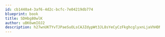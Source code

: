 ```yaml
---
id: cb1440a4-3af6-4d2c-bcfc-7e04219db774
blueprint: book
title: SDHbg80wlK
author: uBK6wmIOJ2
description: h27wnUKTYvTJPaeSuOLsCAJZdypWt3JL8sYeCyCzFkghcglyxnLjaVhHDNKeOSGt0n5ohmff3WQ4GLh1yv9NoYu69Xc4bTmxog6e
---
```

